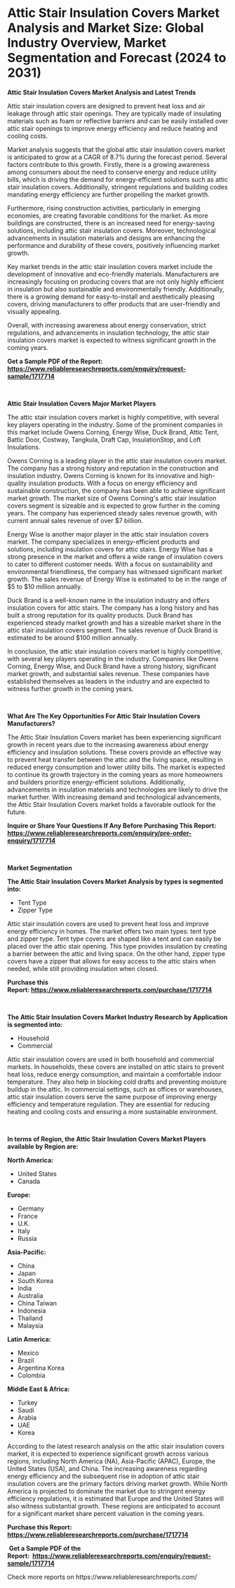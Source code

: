 <p><h1>Attic Stair Insulation Covers Market Analysis and Market Size: Global Industry Overview, Market Segmentation and Forecast (2024 to 2031)</h1></p><p><strong>Attic Stair Insulation Covers Market Analysis and Latest Trends</strong></p>
<p><p>Attic stair insulation covers are designed to prevent heat loss and air leakage through attic stair openings. They are typically made of insulating materials such as foam or reflective barriers and can be easily installed over attic stair openings to improve energy efficiency and reduce heating and cooling costs.</p><p>Market analysis suggests that the global attic stair insulation covers market is anticipated to grow at a CAGR of 8.7% during the forecast period. Several factors contribute to this growth. Firstly, there is a growing awareness among consumers about the need to conserve energy and reduce utility bills, which is driving the demand for energy-efficient solutions such as attic stair insulation covers. Additionally, stringent regulations and building codes mandating energy efficiency are further propelling the market growth.</p><p>Furthermore, rising construction activities, particularly in emerging economies, are creating favorable conditions for the market. As more buildings are constructed, there is an increased need for energy-saving solutions, including attic stair insulation covers. Moreover, technological advancements in insulation materials and designs are enhancing the performance and durability of these covers, positively influencing market growth.</p><p>Key market trends in the attic stair insulation covers market include the development of innovative and eco-friendly materials. Manufacturers are increasingly focusing on producing covers that are not only highly efficient in insulation but also sustainable and environmentally friendly. Additionally, there is a growing demand for easy-to-install and aesthetically pleasing covers, driving manufacturers to offer products that are user-friendly and visually appealing.</p><p>Overall, with increasing awareness about energy conservation, strict regulations, and advancements in insulation technology, the attic stair insulation covers market is expected to witness significant growth in the coming years.</p></p>
<p><strong>Get a Sample PDF of the Report:&nbsp; <a href="https://www.reliableresearchreports.com/enquiry/request-sample/1717714">https://www.reliableresearchreports.com/enquiry/request-sample/1717714</a></strong></p>
<p>&nbsp;</p>
<p><strong>Attic Stair Insulation Covers Major Market Players</strong></p>
<p><p>The attic stair insulation covers market is highly competitive, with several key players operating in the industry. Some of the prominent companies in this market include Owens Corning, Energy Wise, Duck Brand, Attic Tent, Battic Door, Costway, Tangkula, Draft Cap, InsulationStop, and Loft Insulations.</p><p>Owens Corning is a leading player in the attic stair insulation covers market. The company has a strong history and reputation in the construction and insulation industry. Owens Corning is known for its innovative and high-quality insulation products. With a focus on energy efficiency and sustainable construction, the company has been able to achieve significant market growth. The market size of Owens Corning's attic stair insulation covers segment is sizeable and is expected to grow further in the coming years. The company has experienced steady sales revenue growth, with current annual sales revenue of over $7 billion.</p><p>Energy Wise is another major player in the attic stair insulation covers market. The company specializes in energy-efficient products and solutions, including insulation covers for attic stairs. Energy Wise has a strong presence in the market and offers a wide range of insulation covers to cater to different customer needs. With a focus on sustainability and environmental friendliness, the company has witnessed significant market growth. The sales revenue of Energy Wise is estimated to be in the range of $5 to $10 million annually.</p><p>Duck Brand is a well-known name in the insulation industry and offers insulation covers for attic stairs. The company has a long history and has built a strong reputation for its quality products. Duck Brand has experienced steady market growth and has a sizeable market share in the attic stair insulation covers segment. The sales revenue of Duck Brand is estimated to be around $100 million annually.</p><p>In conclusion, the attic stair insulation covers market is highly competitive, with several key players operating in the industry. Companies like Owens Corning, Energy Wise, and Duck Brand have a strong history, significant market growth, and substantial sales revenue. These companies have established themselves as leaders in the industry and are expected to witness further growth in the coming years.</p></p>
<p>&nbsp;</p>
<p><strong>What Are The Key Opportunities For Attic Stair Insulation Covers Manufacturers?</strong></p>
<p><p>The Attic Stair Insulation Covers market has been experiencing significant growth in recent years due to the increasing awareness about energy efficiency and insulation solutions. These covers provide an effective way to prevent heat transfer between the attic and the living space, resulting in reduced energy consumption and lower utility bills. The market is expected to continue its growth trajectory in the coming years as more homeowners and builders prioritize energy-efficient solutions. Additionally, advancements in insulation materials and technologies are likely to drive the market further. With increasing demand and technological advancements, the Attic Stair Insulation Covers market holds a favorable outlook for the future.</p></p>
<p><strong>Inquire or Share Your Questions If Any Before Purchasing This Report: <a href="https://www.reliableresearchreports.com/enquiry/pre-order-enquiry/1717714">https://www.reliableresearchreports.com/enquiry/pre-order-enquiry/1717714</a></strong></p>
<p>&nbsp;</p>
<p><strong>Market Segmentation</strong></p>
<p><strong>The Attic Stair Insulation Covers Market Analysis by types is segmented into:</strong></p>
<p><ul><li>Tent Type</li><li>Zipper Type</li></ul></p>
<p><p>Attic stair insulation covers are used to prevent heat loss and improve energy efficiency in homes. The market offers two main types: tent type and zipper type. Tent type covers are shaped like a tent and can easily be placed over the attic stair opening. This type provides insulation by creating a barrier between the attic and living space. On the other hand, zipper type covers have a zipper that allows for easy access to the attic stairs when needed, while still providing insulation when closed.</p></p>
<p><strong>Purchase this Report:&nbsp;<a href="https://www.reliableresearchreports.com/purchase/1717714">https://www.reliableresearchreports.com/purchase/1717714</a></strong></p>
<p>&nbsp;</p>
<p><strong>The Attic Stair Insulation Covers Market Industry Research by Application is segmented into:</strong></p>
<p><ul><li>Household</li><li>Commercial</li></ul></p>
<p><p>Attic stair insulation covers are used in both household and commercial markets. In households, these covers are installed on attic stairs to prevent heat loss, reduce energy consumption, and maintain a comfortable indoor temperature. They also help in blocking cold drafts and preventing moisture buildup in the attic. In commercial settings, such as offices or warehouses, attic stair insulation covers serve the same purpose of improving energy efficiency and temperature regulation. They are essential for reducing heating and cooling costs and ensuring a more sustainable environment.</p></p>
<p>&nbsp;</p>
<p><strong>In terms of Region, the Attic Stair Insulation Covers Market Players available by Region are:</strong></p>
<p>
    <p> <strong> North America: </strong>
        <ul>
            <li>United States</li>
            <li>Canada</li>
        </ul>
        </p> 
    <p> <strong> Europe: </strong>
        <ul>
            <li>Germany</li>
            <li>France</li>
            <li>U.K.</li>
            <li>Italy</li>
            <li>Russia</li>
        </ul>
        </p> 
    <p> <strong> Asia-Pacific: </strong>
        <ul>
            <li>China</li>
            <li>Japan</li>
            <li>South Korea</li>
            <li>India</li>
            <li>Australia</li>
            <li>China Taiwan</li>
            <li>Indonesia</li>
            <li>Thailand</li>
            <li>Malaysia</li>
        </ul>
        </p> 
    <p> <strong> Latin America: </strong>
        <ul>
            <li>Mexico</li>
            <li>Brazil</li>
            <li>Argentina Korea</li>
            <li>Colombia</li>
        </ul>
        </p> 
    <p> <strong> Middle East & Africa: </strong>
        <ul>
            <li>Turkey</li>
            <li>Saudi</li>
            <li>Arabia</li>
            <li>UAE</li>
            <li>Korea</li>
        </ul>
    </p>
    </p>
<p><p>According to the latest research analysis on the attic stair insulation covers market, it is expected to experience significant growth across various regions, including North America (NA), Asia-Pacific (APAC), Europe, the United States (USA), and China. The increasing awareness regarding energy efficiency and the subsequent rise in adoption of attic stair insulation covers are the primary factors driving market growth. While North America is projected to dominate the market due to stringent energy efficiency regulations, it is estimated that Europe and the United States will also witness substantial growth. These regions are anticipated to account for a significant market share percent valuation in the coming years.</p></p>
<p><strong>Purchase this Report: <a href="https://www.reliableresearchreports.com/purchase/1717714">https://www.reliableresearchreports.com/purchase/1717714</a></strong></p>
<p>&nbsp;<strong>Get a Sample PDF of the Report:&nbsp;&nbsp;<a href="https://www.reliableresearchreports.com/enquiry/request-sample/1717714">https://www.reliableresearchreports.com/enquiry/request-sample/1717714</a></strong></p>
<p><strong></strong></p>
<p>Check more reports on https://www.reliableresearchreports.com/</p>